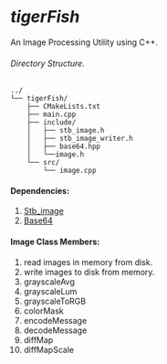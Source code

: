 # *tigerFish*

An Image Processing Utility using C++.

###### Directory Structure.

```
../
└── tigerFish/
	├── CMakeLists.txt
	├── main.cpp
	├── include/
	│   ├── stb_image.h
	│   ├── stb_image_writer.h
	│   ├── base64.hpp
	│   └──image.h
	└── src/
	    └── image.cpp
```


#### Dependencies:
1. [Stb_image](https://github.com/nothings/stb/tree/master)
2. [Base64](https://github.com/tobiaslocker/base64/tree/master)

#### Image Class Members:
01. read images in memory from disk.
02. write images to disk from memory.
03. grayscaleAvg
04. grayscaleLum
05. grayscaleToRGB
06. colorMask
07. encodeMessage
08. decodeMessage
09. diffMap
10. diffMapScale

<!-- 
```
tigerFish/
└── src
	├── Oscillator/
	│   ├── SineOscillator.cpp
	│   ├── SquareOscillator.cpp
	│   ├── SawToothOscillator.cpp
	│   |	├── ForwardSawToothOscillator.cpp
	│   |	└── InverseSawToothOscillator.cpp
	│   ├── TriangleOscillator.cpp
	│   └── PulseOscillator.cpp
	├── Filter/
	│   ├── LowPassFilter.cpp
	│   └── HighPassFilter.cpp
	│   └── LowShelfFilter.cpp
	│   └── HighShelfFilter.cpp
	│   └── BandPassFilter.cpp
	│   └── PeakFilter.cpp
	│   └── NotchFilter.cpp
	├── Envolopes/
	|   ├── .cpp
	|   ├── .cpp
	|   ├── .cpp
	|   └── .cpp
	├── DSP/
	└── Libs/
	    ├── .cpp
	    ├── .cpp
	    ├── .cpp
	    └── .cpp
```
-->
